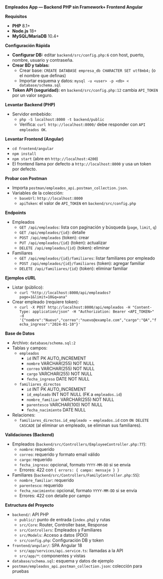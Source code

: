 **Empleados App — Backend PHP sin Framework+ Frontend Angular**


**Requisitos**  
- **PHP** 8.1+
- **Node.js** 18+
- **MySQL/MariaDB** 10.4+


**Configuración Rápida**
- **Configurar DB:** editar `backend/src/config.php:6` con host, puerto, nombre, usuario y contraseña.
- **Crear BD y tablas:**
  - Crear base: `CREATE DATABASE empresa_db CHARACTER SET utf8mb4;` (o el nombre que definas)
  - Importar esquema y datos: `mysql -u <user> -p <db> < database/schema.sql`
- **Token API (seguridad):** en `backend/src/config.php:12` cambia `API_TOKEN` por un valor seguro.

**Levantar Backend (PHP)**
- Servidor embebido:
  - `php -S localhost:8000 -t backend/public`
  - Verifica: `curl http://localhost:8000/` debe responder con `API empleados OK`.

**Levantar Frontend (Angular)**
- `cd frontend/angular`
- `npm install`
- `npm start` (abre en `http://localhost:4200`)
- El frontend llama por defecto a `http://localhost:8000` y usa un token por defecto.

**Probar con Postman**
- Importa `postman/empleados_api.postman_collection.json`.
- Variables de la colección:
  - `baseUrl`: `http://localhost:8000`
  - `apiToken`: el valor de `API_TOKEN` en `backend/src/config.php`

**Endpoints**
- Empleados
  - `GET /api/empleados`: lista con paginación y búsqueda (`page`, `limit`, `q`)
  - `GET /api/empleados/{id}`: detalle
  - `POST /api/empleados` (token): crear
  - `PUT /api/empleados/{id}` (token): actualizar
  - `DELETE /api/empleados/{id}` (token): eliminar
- Familiares
  - `GET /api/empleados/{id}/familiares`: listar familiares por empleado
  - `POST /api/empleados/{id}/familiares` (token): agregar familiar
  - `DELETE /api/familiares/{id}` (token): eliminar familiar

**Ejemplos cURL**
- Listar (público):
  - `curl "http://localhost:8000/api/empleados?page=1&limit=10&q=ana"`
- Crear empleado (requiere token):
  - `curl -X POST http://localhost:8000/api/empleados -H "Content-Type: application/json" -H "Authorization: Bearer <API_TOKEN>" -d '{"nombre":"Nuevo","correo":"nuevo@example.com","cargo":"QA","fecha_ingreso":"2024-01-10"}'`

**Base de Datos**
- Archivo: `database/schema.sql:2`
- Tablas y campos:
  - `empleados`
    - `id` INT PK AUTO_INCREMENT
    - `nombre` VARCHAR(255) NOT NULL
    - `correo` VARCHAR(255) NOT NULL
    - `cargo` VARCHAR(255) NOT NULL
    - `fecha_ingreso` DATE NOT NULL
  - `familiares_directos`
    - `id` INT PK AUTO_INCREMENT
    - `id_empleado` INT NOT NULL (FK a `empleados.id`)
    - `nombre_familiar` VARCHAR(255) NOT NULL
    - `parentesco` VARCHAR(100) NOT NULL
    - `fecha_nacimiento` DATE NULL
- Relaciones:
  - `familiares_directos.id_empleado → empleados.id` con `ON DELETE CASCADE` (al eliminar un empleado, se eliminan sus familiares).

**Validaciones (Backend)**
- Empleados (`backend/src/Controllers/EmployeeController.php:77`):
  - `nombre`: requerido
  - `correo`: requerido y formato email válido
  - `cargo`: requerido
  - `fecha_ingreso`: opcional, formato `YYYY-MM-DD` si se envía
  - Errores: 422 con `{ errors: { campo: mensaje } }`
- Familiares (`backend/src/Controllers/FamilyController.php:55`):
  - `nombre_familiar`: requerido
  - `parentesco`: requerido
  - `fecha_nacimiento`: opcional, formato `YYYY-MM-DD` si se envía
  - Errores: 422 con detalle por campo

**Estructura del Proyecto**
- `backend/`: API PHP
  - `public/`: punto de entrada (`index.php`) y rutas
  - `src/Core`: Router, Controller base, Response
  - `src/Controllers`: Empleados y Familiares
  - `src/Models`: Acceso a datos (PDO)
  - `src/config.php`: Configuración DB y token
- `frontend/angular/`: SPA Angular 18
  - `src/app/services/api.service.ts`: llamadas a la API
  - `src/app/*`: componentes y vistas
- `database/schema.sql`: esquema y datos de ejemplo
- `postman/empleados_api.postman_collection.json`: colección para pruebas


